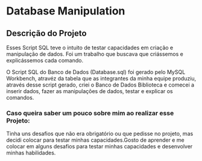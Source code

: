 # Database Manipulation

## Descrição do Projeto 

Esses Script SQL teve o intuito de testar capacidades em criação e manipulação de dados.
Foi um trabalho que buscava que criássemos e explicássemos cada comando.

O Script SQL do Banco de Dados (Database.sql) foi gerado pelo MySQL Workbench,
atravéz da tabela que as integrantes da minha equipe produziu, 
através desse script gerado, criei o Banco de Dados Biblioteca e comecei a 
inserir dados, fazer as manipulações de dados, testar e explicar os comandos.


### Caso queira saber um pouco sobre mim ao realizar esse Projeto:

Tinha uns desafios que não era obrigatório ou que pedisse no projeto,
mas decidi colocar para testar minhas capacidades.Gosto de aprender e me colocar em alguns
desafios para testar minhas capacidades e desenvolver minhas habilidades.
